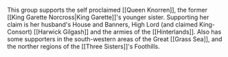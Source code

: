 This group supports the self proclaimed [[Queen Knorren]], the former [[King Garette Norcross|King Garette]]'s younger sister. Supporting her claim is her husband's House and Banners, High Lord (and claimed King-Consort) [[Harwick Gilgash]] and the armies of the [[Hinterlands]]. Also has some supporters in the south-western areas of the Great [[Grass Sea]], and the norther regions of the [[Three Sisters]]'s Foothills.